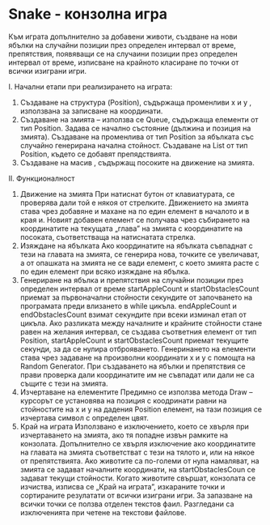 <h1>Snake - конзолна игра</h1>

Към играта допълнително за добавени животи, създване на нови ябълки на случайни позиции през определен интервал от време, препятствия, появяващи се на случаини позиции през определен интервал от време, изписване на крайното класиране по точки от всички изиграни игри.

I. Начални етапи при реализирането на играта:

1.	Създаване на структура (Position), съдържаща променливи x и y , използвана за записване на координати.
2.	Създаване на змията – използва се Queue, съдържаща елементи от тип Position. Задава се начално състояние (дължина и позиция на змията). 
Създаване на променлива от тип Position за ябълката със случайно генерирана начална стойност.
Създаване на List от тип Position, където се добавят препядствията.
3.	Създаване на масив , съдържащ посоките на движение на змията.

II. Функционалност

1.	Движение на змията
При натиснат бутон от клавиатурата, се проверява дали той е някоя от стрелките.
Движението на змията става чрез добавяне и махане на по един елемент в началото и в края и. Новият добавен елемент се получава чрез събирането на координатите на текущата „глава” на змията с координатите на посоката, съответстваща на натиснатата стрелка.
2.	Изяждане на ябълката
Ако координатите на ябълката съвпаднат с тези на главата на змията, се генерира нова, точките се увеличават, а от опашката на змията не се вади елемент, с което змията расте с по един елемент при всяко изяждане на ябълка.
3.	Генериране на ябълка и препятствия на случайни позиции през определен интервал от време
startAppleCount и startObstaclesCount приемат за първоначални стойности секундите от започването на програмата преди влизането в while цикъла. endAppleCount и endObstaclesCount взимат секундите при всеки изминал етап от цикъла. Ако разликата между началните и крайните стойности стане равен на желания интервал, се създава съответния елемент от тип Position, startAppleCount и startObstaclesCount приемат текущите секунди, за да се нулира отброяването.
 Генеринането на елементи стaва чрез задаване на произволни координати x и y с помощта на Random Generator.
При създаването на ябълки и препятствия се прави проверка дали координатите им не съвпадат или дали не са същите с тези на змията.
4.	Изчертаване на елементите
Предимно се използва метода Draw – курсорът се установява на позиция с коодринати равни на стойностите на x и y на дадения Position елемент, на тази позиция се изчертава символ с определен цвят.  
5.	Край на играта
Използвано е изключението, което се хвърля при изчертаването на змията, ако  тя попадне извън рамките на конзолата. Допълнително се хвърля изключение ако координатите на главата на змията съответстват с тези на тялото и, или на някое от препятствията.  Ако животите са по-големи от нула намаляват, на змията се задават началните координати, на  startObstaclesCoun се задават текущи стойности. Когато животите свършат, конзолата се изчиства, изписва се „Край на играта”, изкараните точки и сортираните резулатати от всички изиграни игри.
За запазване на всички точки се ползва отделен текстов фаил. Разгледани са изключенията при четене на текстови файлове.
